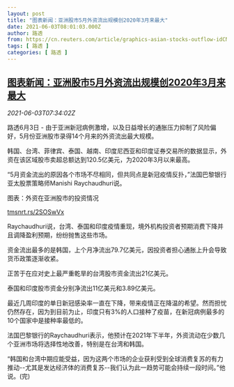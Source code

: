 ```yaml
---
layout: post
title: "图表新闻：亚洲股市5月外资流出规模创2020年3月来最大"
date: 2021-06-03T08:01:03.000Z
author: 路透
from: https://cn.reuters.com/article/graphics-asian-stocks-outflow-idCNKCS2DF0ME
tags: [ 路透 ]
categories: [ 路透 ]
---
```

<!--1622707263000-->
[图表新闻：亚洲股市5月外资流出规模创2020年3月来最大](https://cn.reuters.com/article/graphics-asian-stocks-outflow-idCNKCS2DF0ME)
------

<div>
<div><i>2021-06-03T07:34:02Z</i></div><p>路透6月3日 - 由于亚洲新冠病例激增，以及日益增长的通胀压力抑制了风险偏好，5月份亚洲股市录得14个月来的外资流出最大规模。</p><p>韩国、台湾、菲律宾、泰国、越南、印度尼西亚和印度证券交易所的数据显示，外资在该区域股市卖超总额达到120.5亿美元，为2020年3月以来最高。</p><p>“5月资金流出的原因各个市场不尽相同，但共同点是新冠疫情反扑，”法国巴黎银行亚太股票策略师Manishi Raychaudhuri说。</p><p>图表：外资在亚洲股市的投资情况</p><p><a href="https://tmsnrt.rs/2SOSwVx">tmsnrt.rs/2SOSwVx</a></p><p>Raychaudhuri说，台湾、泰国和印度疫情重现，境外机构投资者预期消费下降并且调降盈利预期，纷纷抛售这些市场。</p><p>资金流出最多的是韩国，上个月净流出79.7亿美元，因投资者担心通胀上升会导致货币政策逐渐收紧。</p><p>正苦于在应对史上最严重乾旱的台湾股市资金流出21亿美元。</p><p>泰国和印度股市资金分别净流出11亿美元和3.89亿美元。</p><p>最近几周印度的单日新冠感染率一直在下降，带来疫情正在降温的希望。然而担忧仍然存在，因为到目前为止，印度只有3%的人口接种了疫苗，在新冠病例最多的10个国家中是接种率最低的。</p><p>法国巴黎银行的Raychaudhuri表示，他预计在2021年下半年，外资流动在少数几个亚洲市场将选择性地改善，特别是在台湾和韩国。</p><p>“韩国和台湾中期应能受益，因为这两个市场的企业获利受到全球消费复苏的有力推动--尤其是发达经济体的消费复苏--我们认为此一趋势可能会持续一段时间。”他说。(完)</p>
</div>
